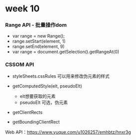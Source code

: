 # week 10

### Range API - 批量操作dom
 * var range = new Range();
 * range.setStart(element, 1)
 * range.setEnd(element, 9)
 * var range = document.getSelection().getRangeAt(0)
 
### CSSOM API

* styleSheets.cssRules 可以用来修改伪元素的样式
* getComputedStyle(elt, pseudoElt)
  * elt想要获取的元素
  * pseudoElt 可选，伪元素

* getClientRects
* getBoundingClientRect

Web API：https://www.yuque.com/u1026257/emhbtz/hnxr3g
